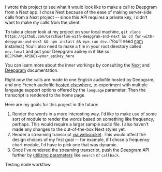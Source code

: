 I wrote this project to see what it would look like to make a call to Deepgram from a Next app. I chose Next because of the ease of making server-side calls from a Next project -- since this API requires a private key, I didn't want to make my calls from the client.

To take a closer look at my project on your local machine, `git clone https://github.com/Cerchie/fun-with-deepgram-and-next && cd fun-with-deepgram-and-next && npm install && npm run dev`. (You'll need [npm](https://www.npmjs.com/) installed.)
You'll also need to make a file in your root directory called `env.local` and put your Deepgram apikey in it like so: `DEEPGRAM_APIKEY=your_apikey_here`

You can learn more about the inner workings by consulting the [Next](https://nextjs.org/docs) and [Deepgram](https://developers.deepgram.com/) documentation.

Right now the calls are made to one English audiofile hosted by Deepgram, and one French audiofile [hosted elsewhere](https://www.lightbulblanguages.co.uk/resources-sound-files.htm#age), to experiment with multiple language support options offered by the `language` parameter. Then the transcript is rendered to the home page.

Here are my goals for this project in the future:

1. Render the words in a more interesting way.
   I'd like to make use of some sort of module to render the words based on something like frequency, perhaps. This would require a larger sample audio file. I also haven't made any changes to the out-of-the-box Next styles yet.
2. Render a streaming transcript [via websocket](https://developers.deepgram.com/api-reference/#transcription-streaming).
   This would affect the design choices of my first goal -- for example, if I chose a frequency chart module, I'd have to pick one that was dynamic.
3. Once I've rendered the streaming transcript, push the Deepgram API further by [utilizing parameters](https://developers.deepgram.com/api-reference/#transcription-prerecorded) like `search` or `callback`.

Testing node workflow
